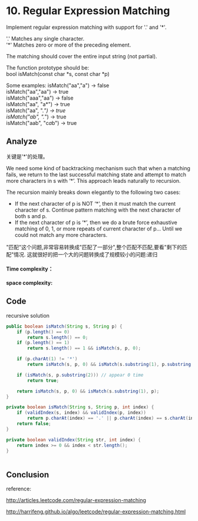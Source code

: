 # 10. Regular Expression Matching

Implement regular expression matching with support for '.' and '*'.

'.' Matches any single character.  
'*' Matches zero or more of the preceding element.

The matching should cover the entire input string (not partial).

The function prototype should be:  
bool isMatch(const char *s, const char *p)

Some examples:
isMatch("aa","a") → false    
isMatch("aa","aa") → true    
isMatch("aaa","aa") → false    
isMatch("aa", "a*") → true    
isMatch("aa", ".*") → true  
isMatch("ab", ".*") → true  
isMatch("aab", "c*a*b") → true  

## Analyze

关键是'*'的处理。

We need some kind of backtracking mechanism such that when a matching fails, we return to the last successful matching state and attempt to match more characters in s with ‘*’. This approach leads naturally to recursion.

The recursion mainly breaks down elegantly to the following two cases:

- If the next character of p is NOT ‘*’, then it must match the current character of s. Continue pattern matching with the next character of both s and p.
- If the next character of p is ‘*’, then we do a brute force exhaustive matching of 0, 1, or more repeats of current character of p… Until we could not match any more characters.

"匹配"这个问题,非常容易转换成"匹配了一部分",整个匹配不匹配,要看"剩下的匹配"情况. 这就很好的把一个大的问题转换成了规模较小的问题:递归

#### Time complexity： 

             
#### space complexity: 


## Code

recursive solution

```java
public boolean isMatch(String s, String p) {
	if (p.length() == 0)
		return s.length() == 0;
	if (p.length() == 1)
		return s.length() == 1 && isMatch(s, p, 0);

	if (p.charAt(1) != '*')
		return isMatch(s, p, 0) && isMatch(s.substring(1), p.substring(1));

	if (isMatch(s, p.substring(2))) // appear 0 time
		return true;

	return isMatch(s, p, 0) && isMatch(s.substring(1), p);
}

private boolean isMatch(String s, String p, int index) {
	if (validIndex(s, index) && validIndex(p, index))
		return p.charAt(index) == '.' || p.charAt(index) == s.charAt(index);
	return false;
}

private boolean validIndex(String str, int index) {
	return index >= 0 && index < str.length();
}
	
```

## Conclusion


reference: 

http://articles.leetcode.com/regular-expression-matching

http://harrifeng.github.io/algo/leetcode/regular-expression-matching.html
